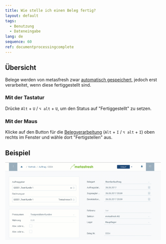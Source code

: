 ```yaml
---
title: Wie stelle ich einen Beleg fertig?
layout: default
tags:
  - Benutzung
  - Dateneingabe
lang: de
sequence: 60
ref: documentprocessingcomplete
---
```


## Übersicht
Belege werden von metasfresh zwar [automatisch gespeichert](Speicheranzeige), jedoch erst verarbeitet, wenn diese fertiggestellt sind.

### Mit der Tastatur
Drücke `Alt` + `U` / `⌥ alt` + `U`, um den Status auf "Fertiggestellt" zu setzen.

### Mit der Maus
Klicke auf den Button für die [Belegverarbeitung](AktionStarten) (`Alt` + `I` / `⌥ alt` + `I`) oben rechts im Fenster und wähle dort "Fertigstellen" aus.

## Beispiel
![](assets/belegfertig.gif)
